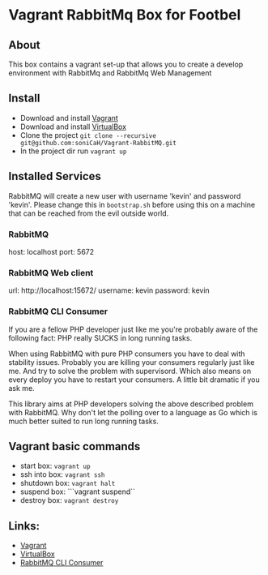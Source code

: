 # Vagrant RabbitMq Box for Footbel

## About

This box contains a vagrant set-up that allows you to create a develop environment with RabbitMq and RabbitMq Web Management

## Install

* Download and install [Vagrant](http://downloads.vagrantup.com/)
* Download and install  [VirtualBox](https://www.virtualbox.org/wiki/Downloads)
* Clone the project ```git clone --recursive git@github.com:soniCaH/Vagrant-RabbitMQ.git```
* In the project dir run ```vagrant up```

## Installed Services

RabbitMQ will create a new user with username 'kevin' and password 'kevin'. Please change this in ```bootstrap.sh``` before using this on a machine that can be reached from the evil outside world.

### RabbitMQ

host: localhost
port: 5672

### RabbitMQ Web client

url: http://localhost:15672/
username: kevin
password: kevin

### RabbitMQ CLI Consumer

If you are a fellow PHP developer just like me you're probably aware of the following fact: PHP really SUCKS in long running tasks.

When using RabbitMQ with pure PHP consumers you have to deal with stability issues. Probably you are killing your consumers regularly just like me. And try to solve the problem with supervisord. Which also means on every deploy you have to restart your consumers. A little bit dramatic if you ask me.

This library aims at PHP developers solving the above described problem with RabbitMQ. Why don't let the polling over to a language as Go which is much better suited to run long running tasks.

## Vagrant basic commands

* start box: ```vagrant up```
* ssh into box: ```vagrant ssh```
* shutdown box: ```vagrant halt```
* suspend box: ```vagrant suspend``
* destroy box: ```vagrant destroy```

## Links:
-  [Vagrant](http://downloads.vagrantup.com/)
-  [VirtualBox](https://www.virtualbox.org/wiki/Downloads)
-  [RabbitMQ CLI Consumer](https://github.com/ricbra/rabbitmq-cli-consumer)
